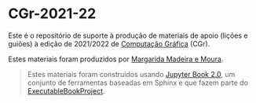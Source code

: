 # CGr-2021-22

Este é o repositório de suporte à produção de materiais de apoio (lições e guiões) à edição de 2021/2022 de [Computação Gráfica](https://margaridamadeira.github.io/CGr-2021-22) (CGr). 

Estes materiais foram produzidos por [Margarida Madeira e Moura](https://antigo.ualg.pt/pt/users/mmadeira).


> Estes materiais foram construídos usando [Jupyter Book 2.0](https://beta.jupyterbook.org/intro.html), um conjunto de ferramentas baseadas em Sphinx e que fazem parte do [ExecutableBookProject](https://ebp.jupyterbook.org/en/latest/).

